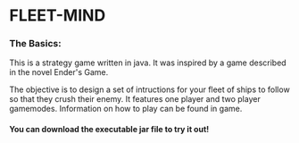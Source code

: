 # FLEET-MIND
### The Basics:
This is a strategy game written in java. It was inspired by a game described in the novel Ender's Game.

The objective is to design a set of intructions for your fleet of ships to follow so that they crush their enemy.
It features one player and two player gamemodes. Information on how to play can be found in game.

#### You can download the executable jar file to try it out!
